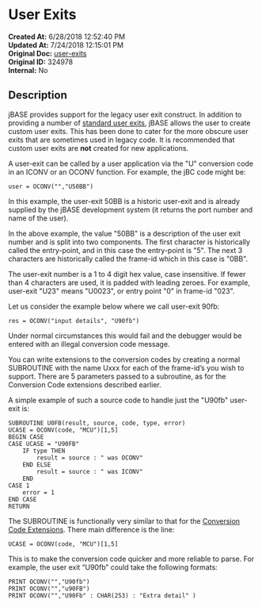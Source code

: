 # User Exits

**Created At:** 6/28/2018 12:52:40 PM  
**Updated At:** 7/24/2018 12:15:01 PM  
**Original Doc:** [user-exits](https://docs.jbase.com/46351-conversion-processing/user-exits)  
**Original ID:** 324978  
**Internal:** No  


## Description 

jBASE provides support for the legacy user exit construct. In addition to providing a number of [standard user exits](./../supported-user-exits), jBASE allows the user to create custom user exits. This has been done to cater for the more obscure user exits that are sometimes used in legacy code. It is recommended that custom user exits are **not** created for new applications.

A user-exit can be called by a user application via the "U" conversion code in an ICONV or an OCONV function. For example, the jBC code might be:

```
user = OCONV("","U50BB")
```

In this example, the user-exit 50BB is a historic user-exit and is already supplied by the jBASE development system (it returns the port number and name of the user).

In the above example, the value "50BB" is a description of the user exit number and is split into two components. The first character is historically called the entry-point, and in this case the entry-point is "5". The next 3 characters are historically called the frame-id which in this case is "0BB".

The user-exit number is a 1 to 4 digit hex value, case insensitive. If fewer than 4 characters are used, it is padded with leading zeroes. For example, user-exit "U23" means "U0023", or entry point "0" in frame-id "023".

Let us consider the example below where we call user-exit 90fb:

```
res = OCONV("input details", "U90fb")
```

Under normal circumstances this would fail and the debugger would be entered with an illegal conversion code message.

You can write extensions to the conversion codes by creating a normal SUBROUTINE with the name Uxxx for each of the frame-id’s you wish to support. There are 5 parameters passed to a subroutine, as for the Conversion Code extensions described earlier.

A simple example of such a source code to handle just the "U90fb" user-exit is:

```
SUBROUTINE U0FB(result, source, code, type, error)
UCASE = OCONV(code, "MCU")[1,5]
BEGIN CASE
CASE UCASE = "U90FB"
    IF type THEN
        result = source : " was OCONV"
    END ELSE
        result = source : " was ICONV"
    END
CASE 1
    error = 1
END CASE
RETURN
```

The SUBROUTINE is functionally very similar to that for the [Conversion Code Extensions](./../jbcuserconversions). There main difference is the line:

```
UCASE = OCONV(code, "MCU")[1,5]
```

This is to make the conversion code quicker and more reliable to parse. For example, the user exit “U90fb” could take the following formats:

```
PRINT OCONV("","U90fb")
PRINT OCONV("","u90FB")
PRINT OCONV("","U90Fb" : CHAR(253) : "Extra detail" )
```
